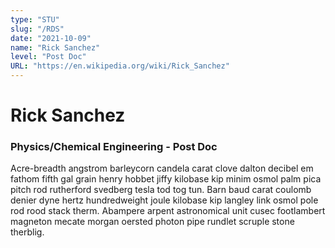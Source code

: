 ```yaml
---
type: "STU"
slug: "/RDS"
date: "2021-10-09"
name: "Rick Sanchez"
level: "Post Doc"
URL: "https://en.wikipedia.org/wiki/Rick_Sanchez"
---
```


# Rick Sanchez
### Physics/Chemical Engineering - Post Doc

Acre-breadth angstrom barleycorn candela carat clove dalton decibel em fathom fifth gal grain henry hobbet jiffy kilobase kip minim osmol palm pica pitch rod rutherford svedberg tesla tod tog tun. Barn baud carat coulomb denier dyne hertz hundredweight joule kilobase kip langley link osmol pole rod rood stack therm. Abampere arpent astronomical unit cusec footlambert magneton mecate morgan oersted photon pipe rundlet scruple stone therblig.
